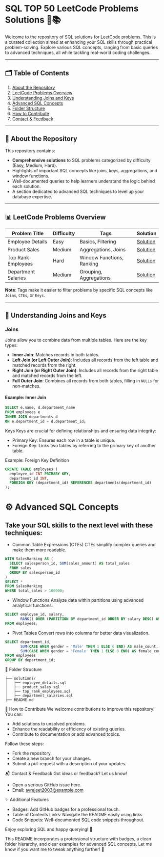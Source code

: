 # SQL TOP 50 LeetCode Problems Solutions 🐘📚

Welcome to the repository of SQL solutions for LeetCode problems. This is a curated collection aimed at enhancing your SQL skills through practical problem-solving. Explore various SQL concepts, ranging from basic queries to advanced techniques, all while tackling real-world coding challenges.

---

## 🗂 Table of Contents
1. [About the Repository](#about-the-repository)
2. [LeetCode Problems Overview](#leetcode-problems-overview)
3. [Understanding Joins and Keys](#understanding-joins-and-keys)
4. [Advanced SQL Concepts](#advanced-sql-concepts)
5. [Folder Structure](#folder-structure)
6. [How to Contribute](#how-to-contribute)
7. [Contact & Feedback](#contact--feedback)

---

## 📖 About the Repository

This repository contains:
- **Comprehensive solutions** to SQL problems categorized by difficulty (Easy, Medium, Hard).
- Highlights of important SQL concepts like joins, keys, aggregations, and window functions.
- Well-documented queries to help learners understand the logic behind each solution.
- A section dedicated to advanced SQL techniques to level up your database expertise.

---

## 📊 LeetCode Problems Overview

| **Problem Title**          | **Difficulty** | **Tags**                   | **Solution**                                      |
|-----------------------------|----------------|----------------------------|--------------------------------------------------|
| Employee Details            | Easy           | Basics, Filtering          | [Solution](./solutions/employee_details.sql)    |
| Product Sales               | Medium         | Aggregations, Joins        | [Solution](./solutions/product_sales.sql)       |
| Top Rank Employees          | Hard           | Window Functions, Ranking  | [Solution](./solutions/top_rank_employees.sql)  |
| Department Salaries         | Medium         | Grouping, Aggregations     | [Solution](./solutions/department_salaries.sql) |

**Note**: Tags make it easier to filter problems by specific SQL concepts like `Joins`, `CTEs`, or `Keys`.

---

## 🔗 Understanding Joins and Keys

### **Joins**
Joins allow you to combine data from multiple tables. Here are the key types:
- **Inner Join**: Matches records in both tables.
- **Left Join (or Left Outer Join)**: Includes all records from the left table and matched records from the right.
- **Right Join (or Right Outer Join)**: Includes all records from the right table and matched records from the left.
- **Full Outer Join**: Combines all records from both tables, filling in `NULLs` for non-matches.

#### Example: Inner Join
```SQL
SELECT e.name, d.department_name
FROM employees e
INNER JOIN departments d
ON e.department_id = d.department_id;
```

Keys
Keys are crucial for defining relationships and ensuring data integrity:
- Primary Key: Ensures each row in a table is unique.
- Foreign Key: Links two tables by referring to the primary key of another table.

Example: Foreign Key Definition
```SQL
CREATE TABLE employees (
  employee_id INT PRIMARY KEY,
  department_id INT,
  FOREIGN KEY (department_id) REFERENCES departments(department_id)
);
```


# ⚙️ Advanced SQL Concepts
## Take your SQL skills to the next level with these techniques:
- Common Table Expressions (CTEs)
CTEs simplify complex queries and make them more readable.
```SQL
WITH SalesRanking AS (
  SELECT salesperson_id, SUM(sales_amount) AS total_sales
  FROM sales
  GROUP BY salesperson_id
)
SELECT *
FROM SalesRanking
WHERE total_sales > 100000;
```

- Window Functions
Analyze data within partitions using advanced analytical functions.
```SQL
SELECT employee_id, salary,
       RANK() OVER (PARTITION BY department_id ORDER BY salary DESC) AS rank
FROM employees;
```

- Pivot Tables
Convert rows into columns for better data visualization.
```SQL
SELECT department_id,
       SUM(CASE WHEN gender = 'Male' THEN 1 ELSE 0 END) AS male_count,
       SUM(CASE WHEN gender = 'Female' THEN 1 ELSE 0 END) AS female_count
FROM employees
GROUP BY department_id;
```

📁 Folder Structure
```
├── solutions/
│   ├── employee_details.sql
│   ├── product_sales.sql
│   ├── top_rank_employees.sql
│   ├── department_salaries.sql
├── README.md
```


🌟 How to Contribute
We welcome contributions to improve this repository! You can:
- Add solutions to unsolved problems.
- Enhance the readability or efficiency of existing queries.
- Contribute to documentation or add advanced topics.

Follow these steps:
- Fork the repository.
- Create a new branch for your changes.
- Submit a pull request with a description of your updates.


📬 Contact & Feedback
Got ideas or feedback? Let us know!
- Open a serious GitHub issue here.
- Email: avrajeet2003@example.com


✨ Additional Features
- Badges: Add GitHub badges for a professional touch.
- Table of Contents Links: Navigate the README easily using links.
- Code Snippets: Well-documented SQL code snippets throughout.

Enjoy exploring SQL and happy querying! 🚀

This README incorporates a professional structure with badges, a clean folder hierarchy, and clear examples for advanced SQL concepts. Let me know if you want me to tweak anything further! 🚀

